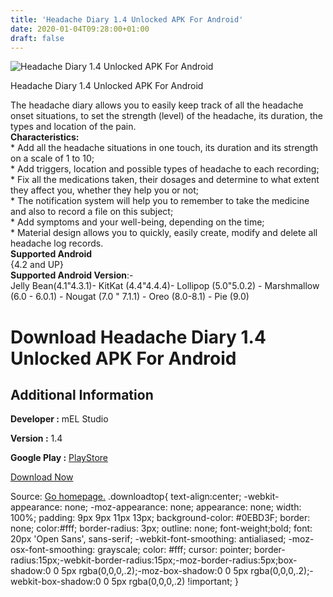 ```yaml
---
title: 'Headache Diary 1.4 Unlocked APK For Android'
date: 2020-01-04T09:28:00+01:00
draft: false
---
```


![Headache Diary 1.4 Unlocked APK For Android](https://i0.wp.com/apkhome.net/wp-content/uploads/2020/01/Headache-Diary-1.4-Unlocked.png "Headache Diary 1.4 Unlocked APK For Android")

  

Headache Diary 1.4 Unlocked APK For Android

The headache diary allows you to easily keep track of all the headache onset situations, to set the strength (level) of the headache, its duration, the types and location of the pain.  
**Characteristics:**  
\* Add all the headache situations in one touch, its duration and its strength on a scale of 1 to 10;  
\* Add triggers, location and possible types of headache to each recording;  
\* Fix all the medications taken, their dosages and determine to what extent they affect you, whether they help you or not;  
\* The notification system will help you to remember to take the medicine and also to record a file on this subject;  
\* Add symptoms and your well-being, depending on the time;  
\* Material design allows you to quickly, easily create, modify and delete all headache log records.  
**Supported Android**  
{4.2 and UP}  
**Supported Android Version**:-  
Jelly Bean(4.1"4.3.1)- KitKat (4.4"4.4.4)- Lollipop (5.0"5.0.2) - Marshmallow (6.0 - 6.0.1) - Nougat (7.0 " 7.1.1) - Oreo (8.0-8.1) - Pie (9.0)

Download Headache Diary 1.4 Unlocked APK For Android
====================================================

Additional Information
----------------------

**Developer :** mEL Studio

**Version :** 1.4

**Google Play :** [PlayStore](https://play.google.com/store/apps/details?id=melstudio.mhead&hl=en)

  

[Download Now](https://store4app.co/post/headache-diary-1-4-unlocked-apk-for-android_1578123973)

  
Source: [Go homepage.](https://store4app.co/post/headache-diary-1-4-unlocked-apk-for-android_1578123973) .downloadtop{ text-align:center; -webkit-appearance: none; -moz-appearance: none; appearance: none; width: 100%; padding: 9px 9px 11px 13px; background-color: #0EBD3F; border: none; color:#fff; border-radius: 3px; outline: none; font-weight;bold; font: 20px 'Open Sans', sans-serif; -webkit-font-smoothing: antialiased; -moz-osx-font-smoothing: grayscale; color: #fff; cursor: pointer; border-radius:15px;-webkit-border-radius:15px;-moz-border-radius:5px;box-shadow:0 0 5px rgba(0,0,0,.2);-moz-box-shadow:0 0 5px rgba(0,0,0,.2);-webkit-box-shadow:0 0 5px rgba(0,0,0,.2) !important; }